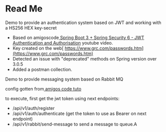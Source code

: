 # Read Me
Demo to provide an authentication system based on JWT and working with a HS256 HEX key-secret

* Based on amigoscode[ Spring Boot 3 + Spring Security 6 - JWT Authentication and Authorisation](https://www.youtube.com/watch?v=KxqlJblhzfI)
youtube video.
* Key created on the web[ https://www.grc.com/passwords.htm](https://www.grc.com/passwords.htm)
* Detected an issue with "deprecated" methods on Spring version over 3.0.5
* Added a postman collection.

Demo to provide messaging system based on Rabbit MQ

config gotten from[ amigos code tuto](https://www.youtube.com/watch?v=nFxjaVmFj5E)

to execute, first get the jwt token using next endpoints:
* /api/v1/auth/register
* /api/v1/auth/authenticate (get the token to use as Bearer on next endpoint)
* /api/v1/rabbit/send-message to send a message to queue.A



